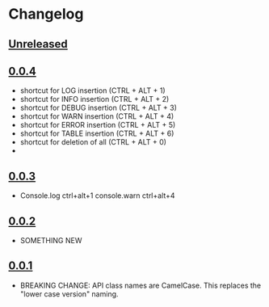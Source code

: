 # Changelog

## [Unreleased]

## [0.0.4]
- shortcut for LOG insertion   (CTRL + ALT + 1)
- shortcut for INFO insertion  (CTRL + ALT + 2)
- shortcut for DEBUG insertion (CTRL + ALT + 3)
- shortcut for WARN insertion  (CTRL + ALT + 4)
- shortcut for ERROR insertion (CTRL + ALT + 5)
- shortcut for TABLE insertion (CTRL + ALT + 6)
- shortcut for deletion of all (CTRL + ALT + 0)
-

## [0.0.3]
- Console.log ctrl+alt+1 console.warn ctrl+alt+4

## [0.0.2]
- SOMETHING NEW

## [0.0.1]
- BREAKING CHANGE: API class names are CamelCase. This replaces the  "lower  case version" naming.

[Unreleased]: https://github.com/bg-omar/consolelogger/compare/v0.0.4...HEAD

[0.0.4]: https://github.com/bg-omar/consolelogger/compare/v0.0.3...v0.0.4

[0.0.3]: https://github.com/bg-omar/consolelogger/compare/v0.0.2...v0.0.3

[0.0.2]: https://github.com/bg-omar/consolelogger/compare/v0.0.1...v0.0.2

[0.0.1]: https://github.com/bg-omar/consolelogger/commits/v0.0.1
